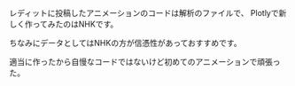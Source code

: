 レディットに投稿したアニメーションのコードは解析のファイルで、
Plotlyで新しく作ってみたのはNHKです。

ちなみにデータとしてはNHKの方が信憑性があっておすすめです。

適当に作ったから自慢なコードではないけど初めてのアニメーションで頑張った。
